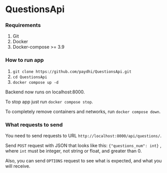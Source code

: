 # QuestionsApi

### Requirements

1. Git
2. Docker
3. Docker-compose >= 3.9

### How to run app

1. `git clone https://github.com/paydhi/QuestionsApi.git`
2. `cd QuestionsApi`
3. `docker compose up -d`

Backend now runs on localhost:8000.

To stop app just run `docker compose stop`.

To completely remove containers and networks, run `docker compose down`.

### What requests to send

You need to send requests to URL `http://localhost:8000/api/questions/`.

Send `POST` request with JSON that looks like this: `{"questions_num": int}`
, where `int` must be integer, not string or float, and greater than 0.

Also, you can send `OPTIONS` request to see what is expected, and
what you will receive.
